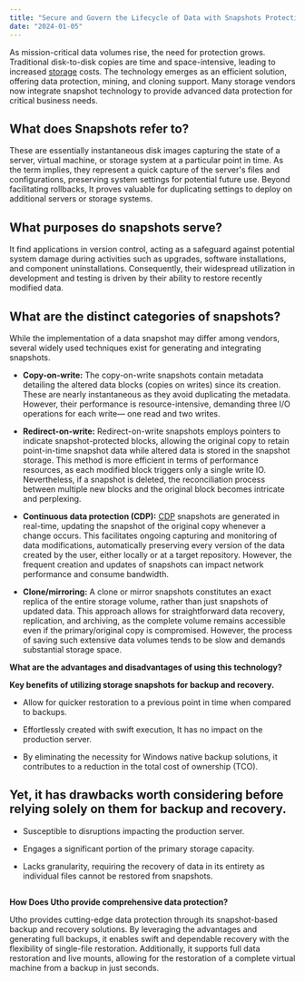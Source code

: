 ```yaml
---
title: "Secure and Govern the Lifecycle of Data with Snapshots Protection"
date: "2024-01-05"
---
```


As mission-critical data volumes rise, the need for protection grows. Traditional disk-to-disk copies are time and space-intensive, leading to increased [storage](https://utho.com/block-storage) costs. The technology emerges as an efficient solution, offering data protection, mining, and cloning support. Many storage vendors now integrate snapshot technology to provide advanced data protection for critical business needs.  

## **What does Snapshots refer to?**  

These are essentially instantaneous disk images capturing the state of a server, virtual machine, or storage system at a particular point in time. As the term implies, they represent a quick capture of the server's files and configurations, preserving system settings for potential future use. Beyond facilitating rollbacks, It proves valuable for duplicating settings to deploy on additional servers or storage systems.  

## **What purposes do snapshots serve?**  

It find applications in version control, acting as a safeguard against potential system damage during activities such as upgrades, software installations, and component uninstallations. Consequently, their widespread utilization in development and testing is driven by their ability to restore recently modified data.  

## **What are the distinct categories of snapshots?**  

While the implementation of a data snapshot may differ among vendors, several widely used techniques exist for generating and integrating snapshots.  

- **Copy-on-write:** The copy-on-write snapshots contain metadata detailing the altered data blocks (copies on writes) since its creation. These are nearly instantaneous as they avoid duplicating the metadata. However, their performance is resource-intensive, demanding three I/O operations for each write— one read and two writes.  
    

- **Redirect-on-write:** Redirect-on-write snapshots employs pointers to indicate snapshot-protected blocks, allowing the original copy to retain point-in-time snapshot data while altered data is stored in the snapshot storage. This method is more efficient in terms of performance resources, as each modified block triggers only a single write IO. Nevertheless, if a snapshot is deleted, the reconciliation process between multiple new blocks and the original block becomes intricate and perplexing.  
    

- **Continuous data protection (CDP):** [CDP](https://www.techtarget.com/searchstorage/definition/continuous-data-protection) snapshots are generated in real-time, updating the snapshot of the original copy whenever a change occurs. This facilitates ongoing capturing and monitoring of data modifications, automatically preserving every version of the data created by the user, either locally or at a target repository. However, the frequent creation and updates of snapshots can impact network performance and consume bandwidth.  
    

- **Clone/mirroring:** A clone or mirror snapshots constitutes an exact replica of the entire storage volume, rather than just snapshots of updated data. This approach allows for straightforward data recovery, replication, and archiving, as the complete volume remains accessible even if the primary/original copy is compromised. However, the process of saving such extensive data volumes tends to be slow and demands substantial storage space.  
    

**What are the advantages and disadvantages of using this technology?**

**Key benefits of utilizing storage snapshots for backup and recovery.**  

- Allow for quicker restoration to a previous point in time when compared to backups.  
    

- Effortlessly created with swift execution, It has no impact on the production server.  
    

- By eliminating the necessity for Windows native backup solutions, it contributes to a reduction in the total cost of ownership (TCO).  
      
    

## **Yet, it has drawbacks worth considering before relying solely on them for backup and recovery.**  

- Susceptible to disruptions impacting the production server.  
    

- Engages a significant portion of the primary storage capacity.  
    

- Lacks granularity, requiring the recovery of data in its entirety as individual files cannot be restored from snapshots.  
    

##   
**How Does Utho provide comprehensive data protection?**  

Utho provides cutting-edge data protection through its snapshot-based backup and recovery solutions. By leveraging the advantages and generating full backups, it enables swift and dependable recovery with the flexibility of single-file restoration. Additionally, it supports full data restoration and live mounts, allowing for the restoration of a complete virtual machine from a backup in just seconds.
